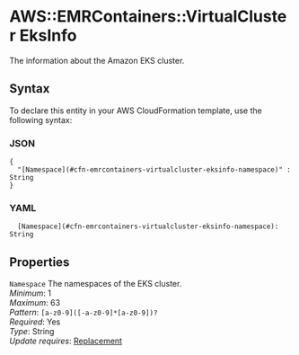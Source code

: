 # AWS::EMRContainers::VirtualCluster EksInfo<a name="aws-properties-emrcontainers-virtualcluster-eksinfo"></a>

The information about the Amazon EKS cluster\.

## Syntax<a name="aws-properties-emrcontainers-virtualcluster-eksinfo-syntax"></a>

To declare this entity in your AWS CloudFormation template, use the following syntax:

### JSON<a name="aws-properties-emrcontainers-virtualcluster-eksinfo-syntax.json"></a>

```
{
  "[Namespace](#cfn-emrcontainers-virtualcluster-eksinfo-namespace)" : String
}
```

### YAML<a name="aws-properties-emrcontainers-virtualcluster-eksinfo-syntax.yaml"></a>

```
  [Namespace](#cfn-emrcontainers-virtualcluster-eksinfo-namespace): String
```

## Properties<a name="aws-properties-emrcontainers-virtualcluster-eksinfo-properties"></a>

`Namespace` <a name="cfn-emrcontainers-virtualcluster-eksinfo-namespace"></a>
The namespaces of the EKS cluster\.  
_Minimum_: 1  
_Maximum_: 63  
_Pattern_: `[a-z0-9]([-a-z0-9]*[a-z0-9])?`  
_Required_: Yes  
_Type_: String  
_Update requires_: [Replacement](https://docs.aws.amazon.com/AWSCloudFormation/latest/UserGuide/using-cfn-updating-stacks-update-behaviors.html#update-replacement)
